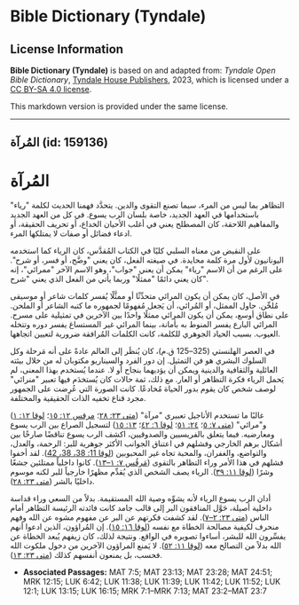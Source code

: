 # Bible Dictionary (Tyndale)

## License Information

**Bible Dictionary (Tyndale)** is based on and adapted from: _Tyndale Open Bible Dictionary_, [Tyndale House Publishers](https://tyndaleopenresources.com/), 2023, which is licensed under a [CC BY-SA 4.0 license](https://creativecommons.org/licenses/by-sa/4.0/legalcode.en).

This markdown version is provided under the same license.



--------------------------------

## المُرآة (id: 159136)

المُرآة
=======

التظاهر بما ليس من المرء، سيما تصنع التقوى والدين. يتحدَّد فهمنا الحديث لكلمة "رياء" باستخدامها في العهد الجديد، خاصة بلسان الرب يسوع. في كل من العهد الجديد والمفاهيم اللاحقة، كان المصطلح يعني في أغلب الأحيان الخداع، أو تحريف الحقيقة، أو ادعاء فضائل أو صفات لا يمتلكها المرء.

على النقيض من معناه السلبي كليًا في الكتاب المُقدَّس، كان الرياء كما استخدمه اليونانيون لأول مرة كلمة محايدة. في صيغته الفعل، كان يعني "وضَّح، أو فسر، أو شرح". على الرغم من أن الاسم "رياء" يمكن أن يعني "جواب"، وهو الاسم الآخر "ممرائي"، إنه كان يعني دائمًا "ممثلًا" وربما يأتي من الفعل الذي يعني "شرح".

في الأصل، كان يمكن أن يكون المرائي متحدِّثًا أو ممثَّلًا يُفسر كلمات شاعر أو موسيقى مُلحِّن. حاول الممثل، أو المُرائي، أن يَجعل مُفهومًا لجمهوره ما كتبه الشاعر أو الملحن. على نطاق أوسع، يمكن أن يكون المرائي ممثلًا واحدًا بين الآخرين في تمثيلية على مسرح. المرائي البارع يفسر المنوط به بأمانة، بينما المرائي غير المستساغ يفسر دوره وتتخله العيوب. بسبب الحياد الجوهري للكلمة، كانت الكلمات المُرافقة ضرورية لتعيين اتجاهها.

في العصر الهلنستي (325–125 ق.م)، كان يُنظَر إلى العالم عادةً على أنه مَرحلة وكل السلوك البشري هو فن التمثيل. إن دور الفرد والسيناريو مكتوبان له من خلال بيئته العائلية والثقافية والدينية ويمكن أن يؤديهما بنجاح أو لا. عندما يُستخدم بهذا المعنى، لم يَحمل الرياء فكرة التظاهر أو العار. مع ذلك، ثمة حالات كان يُستخدَم فيها تعبير "منرائي" لوصف شخص كان يقوم بدور الحياة مُخادعًا. كانت الصورة التي عُرِضت على الجمهور مجرد قناع تخفيه الذات الحقيقية والمختلفة.

غالبًا ما تستخدم الأناجيل تعبيري "مرآة" ([متى ٢٣: ٢٨](https://ref.ly/Matt23:28)؛ [مرقس ١٢: ١٥](https://ref.ly/Mark12:15)؛ [لوقا ١٢: ١](https://ref.ly/Luke12:1)) و"مرائي" ([متى ٧: ٥](https://ref.ly/Matt7:5)؛ [٢٤: ٥١](https://ref.ly/Matt24:51)؛ [لوقا ٦: ٤٢](https://ref.ly/Luke6:42)؛ [١٣: ١٥](https://ref.ly/Luke13:15)) لتسجيل الصراع بين الرب يسوع ومعارضيه. فيما يتعلق بالفريسيين والصدوقيين، اكشف الرب يسوع تناقضًا صارخًا بين أشكال برهم الخارجي وفشلهم في اعتناق الجوانب الأكثر جوهرية للبر: الرحمة، والعدل، والتواضع، والغفران، والمحبة تجاه غير المحبوبين ([لوقا 11: 38، 38، 42](https://ref.ly/Luke11:38)). لقد أخفوا فشلهم في هذا الأمر وراء التظاهر بالتقوى ([مَرقُس ٧: ١–١٣](https://ref.ly/Mark7:1-Mark7:13)). كانوا داخلياً ممتلئين جشعًا وشرًا ([لوقا ١١: ٣٩](https://ref.ly/Luke11:39)). الرياء يصف الشخص الذي يُقدِّم مظهرًا خارجياً للبر لكنه موسوم داخليًا بالشر ([متى ٢٣: ٢٨](https://ref.ly/Matt23:28)).

أدان الرب يسوع الرياء لأنه يشوِّه وصية الله المستقيمة. بدلاً من السعي وراء قداسة داخلية أصيلة، حَوَّل المنافقون البر إلى قالب جامد كانت فائدته الرئيسة التظاهر أمام الناس ([متى ٢٣: ٢–٧](https://ref.ly/Matt23:2-Matt23:7)). لقد كشفت فكرتهم عن البر عن مفهوم مشوه عن الله وفهم منحرف لكيفية مصالحة الخطاة مع نفسه ([لوقا ١٦: ١٥](https://ref.ly/Luke16:15)). إن المُراؤون، الذين ادعوا أنهم يفسِّرون الله للبشر، أساءوا تصويره في الواقع. ونتيجة لذلك، كان زيفهم يُبعد الخطاة عن الله بدلاً من التصالح معه ([لوقا ١١: ٥٢](https://ref.ly/Luke11:52)). لا يَمنع المراؤون الآخرين من دخول ملكوت الله فحسب، بل يمنعون أنفسهم كذلك ([متى ٢٣: ١٣](https://ref.ly/Matt23:13)).

* **Associated Passages:** MAT 7:5; MAT 23:13; MAT 23:28; MAT 24:51; MRK 12:15; LUK 6:42; LUK 11:38; LUK 11:39; LUK 11:42; LUK 11:52; LUK 12:1; LUK 13:15; LUK 16:15; MRK 7:1–MRK 7:13; MAT 23:2–MAT 23:7

